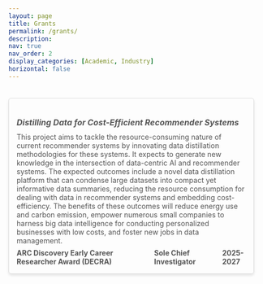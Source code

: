 ```yaml
---
layout: page
title: Grants
permalink: /grants/
description: 
nav: true
nav_order: 2
display_categories: [Academic, Industry]
horizontal: false
---
```


<div class="grants-list">
    <div class="grant-item">        
        <h5 style="font-weight: bold;">Distilling Data for Cost-Efficient Recommender Systems</h5>
        <p>This project aims to tackle the resource-consuming nature of current recommender systems by innovating data distillation methodologies for these systems. It expects to generate new knowledge in the intersection of data-centric AI and recommender systems. The expected outcomes include a novel data distillation platform that can condense large datasets into compact yet informative data summaries, reducing the resource consumption for dealing with data in recommender systems and embedding cost-efficiency. The benefits of these outcomes will reduce energy use and carbon emission, empower numerous small companies to harness big data intelligence for conducting personalized businesses with low costs, and foster new jobs in data management.
        </p>
        <div class="grant-info">
            <p><b>ARC Discovery Early Career Researcher Award (DECRA)</b> </p>
            <p>Sole Chief Investigator</p>            
            <p>2025-2027</p>
        </div>
    </div>
</div>




<style>
    .grants-list {        
        padding: 20px 20px 20px 0;        
    }
    
    .grant-item {
        margin-bottom: 20px;
        padding: 15px;
        border: 1px solid #ddd;
        border-radius: 5px;
        box-shadow: 0 3px 5px rgba(0, 0, 0, 0.1); /* Adds the shadow effect */
    }

    .grant-item h5 {
        margin-bottom: 10px;
        color: #555; /* Highlight the title with a blue color */
        font-size: medium;
    }

    .grant-item p {
        margin: 0;
        font-size: 14px;
        color: #555;
        transition: background-color 0.3s ease; /* Smooth transition for background color */
    }

    .grant-info {
        display: flex;
        padding-top: 7px;
        gap: 40px;        
        color: #555;
    }

    .grant-info p {
        margin: 0;
        font-size: 14px;
        color: #555;
        font-weight: bold;
    }

    .grant-item p:hover {
        background-color: #fff2e5;
    }
</style>
